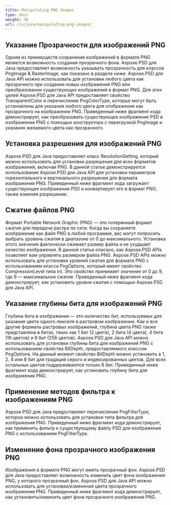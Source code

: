 ```yaml
---
title: Manipulating PNG Images
type: docs
weight: 30
url: /ru/java/manipulating-png-images/
---
```


## **Указание Прозрачности для изображений PNG**
Одним из преимуществ сохранения изображений в формате PNG является возможность создания прозрачного фона. Aspose.PSD для Java предоставляет возможность указывать прозрачность для классов PngImage & RasterImage, как показано в разделе ниже. Aspose.PSD для Java API можно использовать для установки любого цвета как прозрачного при создании новых изображений PNG или преобразовании существующих изображений в формат PNG. Для этих целей Aspose.PSD для Java API предоставляет свойство TransparentColor и перечисление PngColorType, которые могут быть установлены для указания любого цвета для отображения как прозрачного на изображении PNG. Приведенный ниже фрагмент кода демонстрирует, как преобразовать существующее изображение PSD в изображение PNG с помощью конструктора с перегрузкой PngImage и указания желаемого цвета как прозрачного.

## **Установка разрешения для изображений PNG**
Aspose.PSD для Java предоставляет класс ResolutionSetting, который можно использовать для установки разрешения для всех форматов изображений, включая PNG. В данной статье демонстрируется использование Aspose.PSD для Java API для установки параметров горизонтального и вертикального разрешения для формата изображения PNG. Приведенный ниже фрагмент кода загружает существующее изображение PSD и конвертирует его в формат PNG, также изменяя разрешение.

## **Сжатие файлов PNG**
Формат Portable Network Graphic (PNG) — это потерянный формат сжатия для передачи растра по сети. Когда вы сохраняете изображение как файл PNG в любой программе, вас могут попросить выбрать уровень сжатия в диапазоне от 0 до максимального. Установка этого значения фактически сжимает размер файла и не ухудшает качество изображения. В данной статье описано, как Aspose.PSD APIs позволяет вам управлять размером файла PNG. Aspose.PSD APIs можно использовать для установки уровней сжатия для формата PNG с использованием класса PngOptions, который имеет свойство CompressionLevel типа int. Это свойство принимает значение от 0 до 9, где 9 — максимальное сжатие. Приведенный ниже фрагмент кода демонстрирует, как установить уровни сжатия с помощью Aspose.PSD для Java API.

## **Указание глубины бита для изображений PNG**
Глубина бита в изображении — это количество бит, используемых для указания цвета одного пикселя в растровом изображении. Как и все другие форматы растровых изображений, глубина цвета PNG также представлена в битах, таких как 1 бит (2 цвета), 2 бита (4 цвета), 4 бита (16 цветов) и 8 бит (256 цветов). Aspose.PSD для Java API можно использовать для установки глубины бита для изображений PNG с использованием свойства BitDepth, предоставляемого классом PngOptions. На данный момент свойство BitDepth можно установить в 1, 2, 4 или 8 бит для градаций серого и индексированных цветов. Для всех остальных цветов поддерживаются только 8 бит. Приведенный ниже фрагмент кода демонстрирует, как установить глубину бита для изображения PNG.

## **Применение методов фильтра к изображениям PNG**
Aspose.PSD для Java предоставляет перечисление PngFilterType, которое можно использовать для установки типа фильтра для изображения PNG. Приведенный ниже фрагмент кода демонстрирует, как применить фильтр к существующему файлу PSD для изображения PNG с использованием PngFilterType.

## **Изменение фона прозрачного изображения PNG**
Изображения в формате PNG могут иметь прозрачный фон. Aspose.PSD для Java предоставляет возможность изменить цвет фона изображения PNG, у которого прозрачный фон. Aspose.PSD для Java API можно использовать для установки/изменения цвета прозрачного изображения PNG. Приведенный ниже фрагмент кода демонстрирует, как установить/изменить цвет фона прозрачного изображения PNG.
